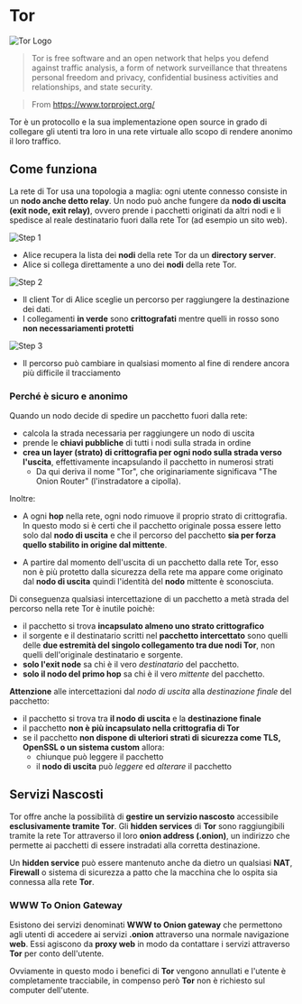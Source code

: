 # Tor

![Tor Logo](http://upload.wikimedia.org/wikipedia/commons/0/09/Tor-logo-2011-shaded.svg)

> Tor is free software and an open network that helps you defend against traffic analysis, a form of network surveillance that threatens personal freedom and privacy, confidential business activities and relationships, and state security.

> From https://www.torproject.org/

Tor è un protocollo e la sua implementazione open source in grado di collegare gli utenti tra loro in una rete virtuale allo scopo di rendere anonimo il loro traffico.

## Come funziona

La rete di Tor usa una topologia a maglia: ogni utente connesso consiste in un __nodo anche detto relay__. Un nodo può anche fungere da __nodo di uscita (exit node, exit relay)__, ovvero prende i pacchetti originati da altri nodi e li spedisce al reale destinatario fuori dalla rete Tor (ad esempio un sito web).

![Step 1](https://www.torproject.org/images/htw1.png)

- Alice recupera la lista dei __nodi__ della rete Tor da un __directory server__.
- Alice si collega direttamente a uno dei __nodi__ della rete Tor.

![Step 2](https://www.torproject.org/images/htw2.png)

- Il client Tor di Alice sceglie un percorso per raggiungere la destinazione dei dati.
- I collegamenti __in verde__ sono __crittografati__ mentre quelli in rosso sono __non necessariamenti protetti__

![Step 3](https://www.torproject.org/images/htw3.png)

- Il percorso può cambiare in qualsiasi momento al fine di rendere ancora più difficile il tracciamento

### Perché è sicuro e anonimo

Quando un nodo decide di spedire un pacchetto fuori dalla rete:
- calcola la strada necessaria per raggiungere un nodo di uscita
- prende le __chiavi pubbliche__ di tutti i nodi sulla strada in ordine
- __crea un layer (strato) di crittografia per ogni nodo sulla strada verso l'uscita__, effettivamente incapsulando il pacchetto in numerosi strati
  - Da qui deriva il nome "Tor", che originariamente significava "The Onion Router" (l'instradatore a cipolla).

Inoltre:

- A ogni __hop__ nella rete, ogni nodo rimuove il proprio strato di crittografia. In questo modo si è certi che il pacchetto originale possa essere letto solo dal __nodo di uscita__ e che il percorso del pacchetto __sia per forza quello stabilito in origine dal mittente__.

- A partire dal momento dell'uscita di un pacchetto dalla rete Tor, esso non è più protetto dalla sicurezza della rete ma appare come originato dal __nodo di uscita__ quindi l'identità del __nodo__ mittente è sconosciuta.

Di conseguenza qualsiasi intercettazione di un pacchetto a metà strada del percorso nella rete Tor è inutile poichè:

- il pacchetto si trova __incapsulato almeno uno strato crittografico__
- il sorgente e il destinatario scritti nel __pacchetto intercettato__ sono quelli delle __due estremità del singolo collegamento tra due nodi Tor__, non quelli dell'originale destinatario e sorgente.
- __solo l'exit node__ sa chi è il vero _destinatario_ del pacchetto.
- __solo il nodo del primo hop__ sa chi è il vero _mittente_ del pacchetto.

__Attenzione__ alle intercettazioni dal _nodo di uscita_ alla _destinazione finale_ del pacchetto:

- il pacchetto si trova tra __il nodo di uscita__ e la __destinazione finale__
- il pacchetto __non è più incapsulato nella crittografia di Tor__
- se il pacchetto __non dispone di ulteriori strati di sicurezza come TLS, OpenSSL o un sistema custom__ allora:
    - chiunque può leggere il pacchetto
    - il __nodo di uscita__ può _leggere_ ed _alterare_ il pacchetto

## Servizi Nascosti

Tor offre anche la possibilità di __gestire un servizio nascosto__ accessibile __esclusivamente tramite Tor__. Gli __hidden services__ di __Tor__ sono raggiungibili tramite la rete Tor attraverso il loro __onion address (.onion)__, un indirizzo che permette ai pacchetti di essere instradati alla corretta destinazione.

Un __hidden service__ può essere mantenuto anche da dietro un qualsiasi __NAT__, __Firewall__ o sistema di sicurezza a patto che la macchina che lo ospita sia connessa alla rete __Tor__.

### WWW To Onion Gateway

Esistono dei servizi denominati __WWW to Onion gateway__ che permettono agli utenti di accedere ai servizi __.onion__ attraverso una normale navigazione __web__. Essi agiscono da __proxy web__ in modo da contattare i servizi attraverso __Tor__ per conto dell'utente.

Ovviamente in questo modo i benefici di __Tor__ vengono annullati e l'utente è completamente tracciabile, in compenso però __Tor__ non è richiesto sul computer dell'utente.
